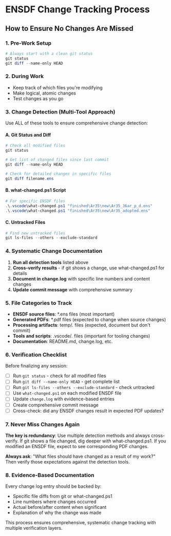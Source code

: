 # ENSDF Change Tracking Process

## How to Ensure No Changes Are Missed

### 1. Pre-Work Setup
```powershell
# Always start with a clean git status
git status
git diff --name-only HEAD
```

### 2. During Work
- Keep track of which files you're modifying
- Make logical, atomic changes
- Test changes as you go

### 3. Change Detection (Multi-Tool Approach)
Use ALL of these tools to ensure comprehensive change detection:

#### A. Git Status and Diff
```powershell
# Check all modified files
git status

# Get list of changed files since last commit
git diff --name-only HEAD

# Check for detailed changes in specific files
git diff filename.ens
```

#### B. what-changed.ps1 Script
```powershell
# For specific ENSDF files
.\.vscode\what-changed.ps1 "finished\Ar35\new\Ar35_36ar_p_d.ens"
.\.vscode\what-changed.ps1 "finished\Ar35\new\Ar35_adopted.ens"
```

#### C. Untracked Files
```powershell
# Find new untracked files
git ls-files --others --exclude-standard
```

### 4. Systematic Change Documentation
1. **Run all detection tools** listed above
2. **Cross-verify results** - if git shows a change, use what-changed.ps1 for details
3. **Document in change.log** with specific line numbers and content changes
4. **Update commit message** with comprehensive summary

### 5. File Categories to Track
- **ENSDF source files**: *.ens files (most important)
- **Generated PDFs**: *.pdf files (expected to change when source changes)
- **Processing artifacts**: temp/*.* files (expected, document but don't commit)
- **Tools and scripts**: .vscode/*.* files (important for tooling changes)
- **Documentation**: README.md, change.log, etc.

### 6. Verification Checklist
Before finalizing any session:
- [ ] Run `git status` - check for all modified files
- [ ] Run `git diff --name-only HEAD` - get complete list
- [ ] Run `git ls-files --others --exclude-standard` - check untracked
- [ ] Use `what-changed.ps1` on each modified ENSDF file
- [ ] Update `change.log` with evidence-based entries
- [ ] Create comprehensive commit message
- [ ] Cross-check: did any ENSDF changes result in expected PDF updates?

### 7. Never Miss Changes Again
**The key is redundancy**: Use multiple detection methods and always cross-verify. If git shows a file changed, dig deeper with what-changed.ps1. If you modified an ENSDF file, expect to see corresponding PDF changes.

**Always ask**: "What files should have changed as a result of my work?" Then verify those expectations against the detection tools.

### 8. Evidence-Based Documentation
Every change log entry should be backed by:
- Specific file diffs from git or what-changed.ps1
- Line numbers where changes occurred
- Actual before/after content when significant
- Explanation of why the change was made

This process ensures comprehensive, systematic change tracking with multiple verification layers.

